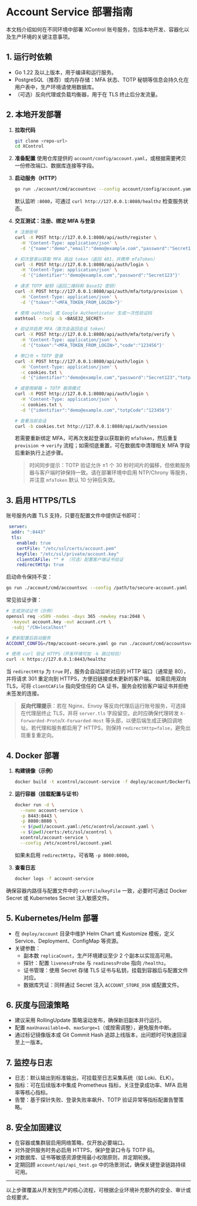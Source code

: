 # Account Service 部署指南

本文档介绍如何在不同环境中部署 XControl 账号服务，包括本地开发、容器化以及生产环境的关键注意事项。

## 1. 运行时依赖

- Go 1.22 及以上版本，用于编译和运行服务。
- PostgreSQL（推荐）或内存存储：MFA 状态、TOTP 秘钥等信息会持久化在用户表中，生产环境请使用数据库。
- （可选）反向代理或负载均衡器，用于在 TLS 终止后分发流量。

## 2. 本地开发部署

1. **拉取代码**
   ```bash
   git clone <repo-url>
   cd XControl
   ```

2. **准备配置**
   使用仓库提供的 `account/config/account.yaml`，或根据需要拷贝一份修改端口、数据库连接等字段。

3. **启动服务（HTTP）**
   ```bash
   go run ./account/cmd/accountsvc --config account/config/account.yaml
   ```
   默认监听 `:8080`，可通过 `curl http://127.0.0.1:8080/healthz` 检查服务状态。

4. **交互测试：注册、绑定 MFA 与登录**

   ```bash
   # 注册账号
   curl -X POST http://127.0.0.1:8080/api/auth/register \
     -H 'Content-Type: application/json' \
     -d '{"name":"demo","email":"demo@example.com","password":"Secret123"}'

   # 初次登录以获取 MFA 挑战 token（返回 401，并携带 mfaToken）
   curl -X POST http://127.0.0.1:8080/api/auth/login \
     -H 'Content-Type: application/json' \
     -d '{"identifier":"demo@example.com","password":"Secret123"}'

   # 请求 TOTP 秘钥（返回二维码和 Base32 密钥）
   curl -X POST http://127.0.0.1:8080/api/auth/mfa/totp/provision \
     -H 'Content-Type: application/json' \
     -d '{"token":"<MFA_TOKEN_FROM_LOGIN>"}'

   # 使用 oathtool 或 Google Authenticator 生成一次性验证码
   oathtool --totp -b <BASE32_SECRET>

   # 验证并启用 MFA（首次会返回会话 token）
   curl -X POST http://127.0.0.1:8080/api/auth/mfa/totp/verify \
     -H 'Content-Type: application/json' \
     -d '{"token":"<MFA_TOKEN_FROM_LOGIN>","code":"123456"}'

   # 带口令 + TOTP 登录
   curl -X POST http://127.0.0.1:8080/api/auth/login \
     -H 'Content-Type: application/json' \
     -c cookies.txt \
     -d '{"identifier":"demo@example.com","password":"Secret123","totpCode":"123456"}'

   # 或使用邮箱 + TOTP 极简模式
   curl -X POST http://127.0.0.1:8080/api/auth/login \
     -H 'Content-Type: application/json' \
     -c cookies.txt \
     -d '{"identifier":"demo@example.com","totpCode":"123456"}'

   # 查看当前会话
   curl -b cookies.txt http://127.0.0.1:8080/api/auth/session
   ```

   若需要重新绑定 MFA，可再次发起登录以获取新的 `mfaToken`，然后重复 `provision` → `verify` 流程；如需彻底重置，可在数据库中清理相关 MFA 字段后重新执行上述步骤。

   > 时间同步提示：TOTP 验证允许 ±1 个 30 秒时间片的偏移，但依赖服务器与客户端时钟保持一致。请在部署环境中启用 NTP/Chrony 等服务，并注意 `mfaToken` 默认 10 分钟后失效。

## 3. 启用 HTTPS/TLS

账号服务内置 TLS 支持，只要在配置文件中提供证书即可：

```yaml
 server:
  addr: ":8443"
  tls:
    enabled: true
    certFile: "/etc/ssl/certs/account.pem"
    keyFile: "/etc/ssl/private/account.key"
    clientCAFile: "" # （可选）配置客户端证书验证
    redirectHttp: true
```

启动命令保持不变：

```bash
go run ./account/cmd/accountsvc --config /path/to/secure-account.yaml
```

常见验证步骤：

```bash
# 生成测试证书（示例）
openssl req -x509 -nodes -days 365 -newkey rsa:2048 \
  -keyout account.key -out account.crt \
  -subj "/CN=localhost"

# 更新配置后启动服务
ACCOUNT_CONFIG=/tmp/account-secure.yaml go run ./account/cmd/accountsvc --config $ACCOUNT_CONFIG

# 使用 curl 验证 HTTPS（开发环境可加 -k 跳过校验）
curl -k https://127.0.0.1:8443/healthz
```

当 `redirectHttp` 为 `true` 时，服务会自动监听对应的 HTTP 端口（通常是 80），并将请求 301 重定向到 HTTPS，方便旧链接或未更新的客户端。
如需启用双向 TLS，可将 `clientCAFile` 指向受信任的 CA 证书，服务会校验客户端证书并拒绝未签发的连接。

> **反向代理提示**：若在 Nginx、Envoy 等反向代理后运行账号服务，可选择在代理层终止 TLS，并将 `server.tls` 字段留空。此时应确保代理转发 `X-Forwarded-Proto`/`X-Forwarded-Host` 等头部，以便后端生成正确回调地址。若代理和服务都启用了 HTTPS，则保持 `redirectHttp=false`，避免出现重复重定向。

## 4. Docker 部署

1. **构建镜像（示例）**
   ```bash
   docker build -t xcontrol/account-service -f deploy/account/Dockerfile .
   ```

2. **运行容器（挂载配置与证书）**
   ```bash
   docker run -d \
     --name account-service \
     -p 8443:8443 \
     -p 8080:8080 \
     -v $(pwd)/account.yaml:/etc/xcontrol/account.yaml \
     -v $(pwd)/certs:/etc/ssl/xcontrol \
     xcontrol/account-service \
     --config /etc/xcontrol/account.yaml
   ```

   如果未启用 `redirectHttp`，可省略 `-p 8080:8080`。

3. **查看日志**
   ```bash
   docker logs -f account-service
   ```

确保容器内路径与配置文件中的 `certFile`/`keyFile` 一致，必要时可通过 Docker Secret 或 Kubernetes Secret 注入敏感文件。

## 5. Kubernetes/Helm 部署

- 在 `deploy/account` 目录中维护 Helm Chart 或 Kustomize 模板，定义 Service、Deployment、ConfigMap 等资源。
- 关键参数：
  - 副本数 `replicaCount`，生产环境建议至少 2 个副本以实现高可用。
  - 探针：配置 `livenessProbe` 与 `readinessProbe` 指向 `/healthz`。
  - 证书管理：使用 Secret 存储 TLS 证书与私钥，挂载到容器后与配置文件对应。
  - 数据库凭证：同样通过 Secret 注入 `ACCOUNT_STORE_DSN` 或配置文件。

## 6. 灰度与回滚策略

- 建议采用 RollingUpdate 策略滚动发布，确保新旧副本并行运行。
- 配置 `maxUnavailable=0`、`maxSurge=1`（或按需调整），避免服务中断。
- 通过标记镜像版本或 Git Commit Hash 追踪上线版本，出问题时可快速回滚至上一版本。

## 7. 监控与日志

- 日志：默认输出到标准输出，可挂载至日志采集系统（如 Loki、ELK）。
- 指标：可在后续版本中集成 Prometheus 指标，关注登录成功率、MFA 启用率等核心指标。
- 告警：基于探针失败、登录失败率飙升、TOTP 验证异常等指标配置告警策略。

## 8. 安全加固建议

- 在容器或集群层启用网络策略，仅开放必要端口。
- 对外提供服务时务必启用 HTTPS，保护登录口令与 TOTP 码。
- 对数据库、证书等敏感资源使用最小权限原则，并定期轮换。
- 定期回顾 `account/api/api_test.go` 中的场景测试，确保关键登录链路持续可用。

---
以上步骤覆盖从开发到生产的核心流程，可根据企业环境补充额外的安全、审计或合规要求。
